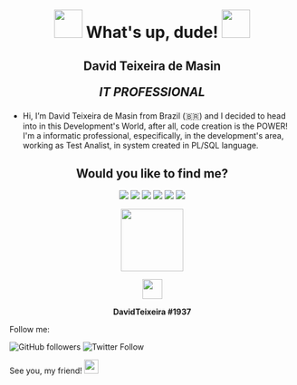 <div align="center"> 
  
  <h1>
    <img src="https://media.giphy.com/media/ZYEc9eVxlZWWu4VnQu/giphy.gif" width="50px">
    What's up, dude! 
    <img src="https://media.giphy.com/media/ZYEc9eVxlZWWu4VnQu/giphy.gif" width="50px">
  </h1>
  
  <h2>
   <strong>David Teixeira de Masin</strong>
    
   <i>IT PROFESSIONAL</i>
  </h2>
   
</div>

- Hi, I’m David Teixeira de Masin from Brazil (🇧🇷) and I decided to head into in this Development's World, after all, code creation is the POWER! I'm a informatic professional, especifically, in the development's area, working as Test Analist, in system created in PL/SQL language.

<h2 align="center">Would you like to find me?</h2>

<div align="center"> 
  
  <a href="https://codepen.io/davidtmasin/collections/" target="_blank"><img src="https://img.shields.io/badge/-Codepen-000111?style=for-the-badge&logo=codepen&logoColor=white" target="_blank"></a>
  <a href="https://linkedin.com.br/in/davidteixeirademasin" target="_blank"><img src="https://img.shields.io/badge/-LinkedIn-%230077B5?style=for-the-badge&logo=linkedin&logoColor=white" target="_blank"></a>
  <a href = "mailto:davidteixeira.info@gmail.com"><img src="https://img.shields.io/badge/-Gmail-db4a39?style=for-the-badge&logo=gmail&logoColor=white" target="_blank"></a>
  <a href="https://instagram.com/dteixeira.92" target="_blank"><img src="https://img.shields.io/badge/-Instagram-%23E4405F?style=for-the-badge&logo=instagram&logoColor=white" target="_blank"></a>
 	<a href="https://www.twitter.com/davidtmasin" target="_blank"><img src="https://img.shields.io/badge/Twitter-1DA1F2?style=for-the-badge&logo=twitter&logoColor=white" target="_blank"></a>
  <a href="https://www.youtube.com/c/tiodavideduca%C3%A7%C3%A3o" target="_blank"><img src="https://img.shields.io/badge/YouTube-FF0000?style=for-the-badge&logo=youtube&logoColor=white" target="_blank"></a>

  [<img src="https://media.giphy.com/media/fCFjr9NimeUjN2f1mu/giphy.gif" width="110px">](https://davidtmasin-portfoliodigital.vercel.app/) 
 
</div>

<div align="center">
  <img src="https://i.gyazo.com/67416a263df628cd7fc52a45cfb36db5.png" width="35px" />
  <p><strong>DavidTeixeira #1937</strong></p>
</div>


Follow me:

![GitHub followers](https://img.shields.io/github/followers/davidtmasin?style=social)
![Twitter Follow](https://img.shields.io/twitter/follow/davidtmasin?style=social)

See you, my friend! <img src="https://media.giphy.com/media/hvRJCLFzcasrR4ia7z/giphy.gif" width="25px">


